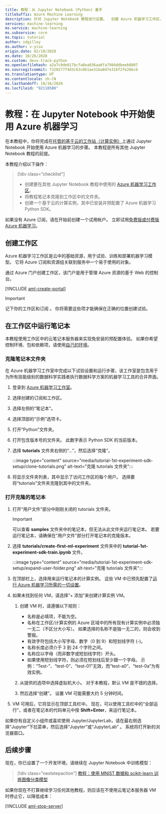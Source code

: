 ```yaml
---
title: 教程：从 Jupyter Notebook (Python) 着手
titleSuffix: Azure Machine Learning
description: 针对 Jupyter Notebook 教程进行设置。  创建 Azure 机器学习工作区，将 Jupyter Notebook 克隆到工作区中，并创建在其中运行笔记本的计算实例。
services: machine-learning
ms.service: machine-learning
ms.subservice: core
ms.topic: tutorial
author: sdgilley
ms.author: v-yiso
origin.date: 02/10/2020
ms.date: 10/26/2020
ms.custom: devx-track-python
ms.openlocfilehash: a2a7c9de017bcfa0ea036aa0fa7984ddbeeb8007
ms.sourcegitcommit: 7320277f4d3c63c0b1ae31ba047e31bf2fe26bc6
ms.translationtype: HT
ms.contentlocale: zh-CN
ms.lasthandoff: 10/16/2020
ms.locfileid: "92118500"
---
```

# <a name="tutorial-get-started-with-azure-machine-learning-in-jupyter-notebooks"></a>教程：在 Jupyter Notebook 中开始使用 Azure 机器学习

在本教程中，你将完成在[托管的基于云的工作站（计算实例）](concept-compute-instance.md)上通过 Jupyter Notebook 开始使用 Azure 机器学习的步骤。 本教程是所有其他 Jupyter Notebook 教程的前提。

本教程介绍以下操作：

> [!div class="checklist"]
> * 创建要在其他 Jupyter Notebook 教程中使用的 [Azure 机器学习工作区](concept-workspace.md)。
> * 将教程笔记本克隆到工作区中的文件夹。
> * 创建一个基于云的计算实例，其中已安装并预配置了 Azure 机器学习 Python SDK。


如果没有 Azure 订阅，请在开始前创建一个试用帐户。 立即试用[免费版或付费版 Azure 机器学习](https://www.azure.cn/pricing/1rmb-trial)。

## <a name="create-a-workspace"></a>创建工作区

Azure 机器学习工作区是云中的基础资源，用于试验、训练和部署机器学习模型。 它将 Azure 订阅和资源组关联到服务中一个易于使用的对象。 

通过 Azure 门户创建工作区，该门户是用于管理 Azure 资源的基于 Web 的控制台。 

[!INCLUDE [aml-create-portal](../../includes/aml-create-in-portal.md)]

>[!IMPORTANT] 
> 记下你的工作区和订阅 。 你将需要这些项才能确保在正确的位置创建试验。 

## <a name="run-notebook-in-your-workspace"></a><a name="azure"></a>在工作区中运行笔记本

本教程使用工作区中的云笔记本服务器来实现免安装的预配置体验。 如果你希望控制环境、包和依赖项，请使用[自己的环境](how-to-configure-environment.md#local)。

### <a name="clone-a-notebook-folder"></a>克隆笔记本文件夹

在 Azure 机器学习工作室中完成以下试验设置和运行步骤，该工作室是包含用于为所有技能级别的数据科学实践者执行数据科学方案的机器学习工具的合并界面。

1. 登录到 [Azure 机器学习工作室](https://studio.ml.azure.cn/)。

1. 选择创建的订阅和工作区。

1. 选择左侧的“笔记本”。

1. 选择顶部的“示例”选项卡。

1. 打开“Python”文件夹。

1. 打开包含版本号的文件夹。  此数字表示 Python SDK 的当前版本。

1. 选择 **tutorials** 文件夹右侧的“...”，然后选择“克隆”。 

    :::image type="content" source="media/tutorial-1st-experiment-sdk-setup/clone-tutorials.png" alt-text="克隆 tutorials 文件夹":::

1. 将显示文件夹列表，其中显示了访问工作区的每个用户。  选择要将“tutorials”文件夹克隆到其中的文件夹。

### <a name="open-the-cloned-notebook"></a><a name="open"></a>打开克隆的笔记本

1. 打开“用户文件”部分中刚刚关闭的 tutorials 文件夹。

    > [!IMPORTANT]
    > 可以查看 **samples** 文件夹中的笔记本，但无法从此文件夹运行笔记本。  若要运行笔记本，请确保在“用户文件”部分打开笔记本的克隆版本。
    
1. 选择 **tutorials/create-first-ml-experiment** 文件夹中的 **tutorial-1st-experiment-sdk-train.ipynb** 文件。

    :::image type="content" source="media/tutorial-1st-experiment-sdk-setup/expand-user-folder.png" alt-text="克隆 tutorials 文件夹":::


1. 在顶部栏上，选择用来运行笔记本的计算实例。 这些 VM 中已预先配置了[运行 Azure 机器学习所需的一切设置](concept-compute-instance.md#contents)。 

1. 如果未找到任何 VM，请选择“+ 添加”来创建计算实例 VM。 

    1. 创建 VM 时，请遵循以下规则：  
        + 名称是必填项，不能为空。
        + 名称在工作区/计算实例的 Azure 区域中的所有现有计算实例中必须独一无二（不区分大小写）。 如果选择的名称不是独一无二的，则会收到警报。
        + 有效字符包括大小写字母、数字（0 到 9）和短划线字符 (-)。
        + 名称长度必须介于 3 到 24 个字符之间。
        + 名称应以字母（而非数字或短划线字符）开头。
        + 如果使用短划线字符，则必须在短划线后至少跟一个字母。 示例：“Test-”、“test-0”、“test-01”无效，而“test-a0”、“test-0a”为有效实例。

    1.  从提供的选项中选择虚拟机大小。 对于本教程，默认 VM 是不错的选择。

    1. 然后选择“创建”。 设置 VM 可能需要大约 5 分钟时间。

1. VM 可用后，它将显示在顶部工具栏中。  现在，可以使用工具栏中的“全部运行”，或者在笔记本的代码单元中按 **Shift+Enter**，来运行笔记本。

如果你有自定义小组件或喜欢使用 Jupyter/JupyterLab，请在最右侧选择“Jupyter”下拉菜单，然后选择“Jupyter”或“JupyterLab”  。 系统将打开新的浏览器窗口。

## <a name="next-steps"></a>后续步骤

现在，你已设置了一个开发环境，请继续在 Jupyter Notebook 中训练模型：

> [!div class="nextstepaction"]
> [教程：使用 MNIST 数据和 scikit-learn 训练图像分类模型](tutorial-train-models-with-aml.md)

<a name="stop-compute-instance"></a> 如果你现在不打算继续学习任何其他教程，则应该在不使用云笔记本服务器 VM 时停止它，以降低成本：

[!INCLUDE [aml-stop-server](../../includes/aml-stop-server.md)]
